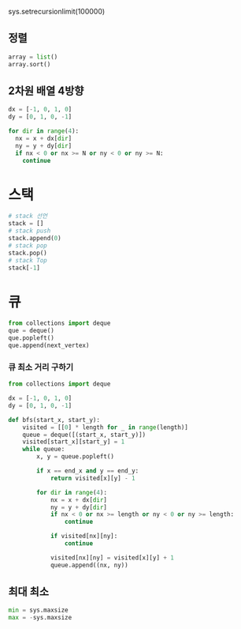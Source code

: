 sys.setrecursionlimit(100000)



## 정렬

```python
array = list() 
array.sort()
```



## 2차원 배열 4방향

```python
dx = [-1, 0, 1, 0]
dy = [0, 1, 0, -1]

for dir in range(4):
  nx = x + dx[dir]
  ny = y + dy[dir]
  if nx < 0 or nx >= N or ny < 0 or ny >= N:
    continue
```

# 스택

```python
# stack 선언
stack = []
# stack push
stack.append(0)
# stack pop
stack.pop()
# stack Top
stack[-1]
```

# 큐

```python
from collections import deque
que = deque()
que.popleft()
que.append(next_vertex)
```



### 큐 최소 거리 구하기

```python
from collections import deque

dx = [-1, 0, 1, 0]
dy = [0, 1, 0, -1]

def bfs(start_x, start_y):
    visited = [[0] * length for _ in range(length)]
    queue = deque([(start_x, start_y)])
    visited[start_x][start_y] = 1
    while queue:
        x, y = queue.popleft()

        if x == end_x and y == end_y:
            return visited[x][y] - 1

        for dir in range(4):
            nx = x + dx[dir]
            ny = y + dy[dir]
            if nx < 0 or nx >= length or ny < 0 or ny >= length:
                continue

            if visited[nx][ny]:
                continue

            visited[nx][ny] = visited[x][y] + 1
            queue.append((nx, ny))
```



## 최대 최소

```python
min = sys.maxsize
max = -sys.maxsize
```


